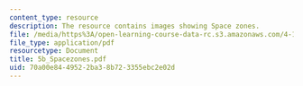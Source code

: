 ```yaml
---
content_type: resource
description: The resource contains images showing Space zones.
file: /media/https%3A/open-learning-course-data-rc.s3.amazonaws.com/4-101-experiencing-architecture-studio-spring-2003/70a00e8449522ba38b723355ebc2e02d_5b_Spacezones.pdf
file_type: application/pdf
resourcetype: Document
title: 5b_Spacezones.pdf
uid: 70a00e84-4952-2ba3-8b72-3355ebc2e02d
---
```

